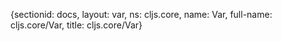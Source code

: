 {sectionid: docs, layout: var, ns: cljs.core, name: Var, full-name: cljs.core/Var,
  title: cljs.core/Var}
